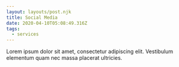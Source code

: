 ```yaml
---
layout: layouts/post.njk
title: Social Media
date: 2020-04-10T05:08:49.316Z
tags:
  - services
---
```

Lorem ipsum dolor sit amet, consectetur adipiscing elit. Vestibulum elementum quam nec massa placerat ultricies.